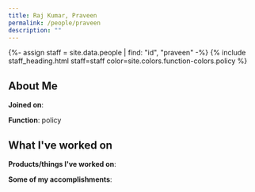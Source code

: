 ```yaml
---
title: Raj Kumar, Praveen
permalink: /people/praveen
description: ""
---
```


{%- assign staff = site.data.people | find: "id", "praveen" -%}
{% include staff_heading.html staff=staff color=site.colors.function-colors.policy %}

## About Me

**Joined on**: 

**Function**: policy

## What I've worked on

**Products/things I've worked on**:


**Some of my accomplishments**:

